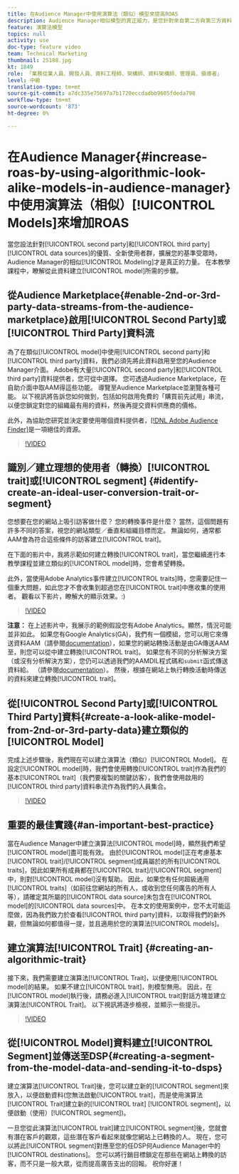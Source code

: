 ```yaml
---
title: 在Audience Manager中使用演算法（類似）模型來提高ROAS
description: Audience Manager相似模型的真正威力，是您針對來自第二方與第三方資料來源的優質、全新的使用者群，尋求擴大基準受眾。 在本教學課程中，瞭解從這些資料建立模型的步驟。
feature: 演算法模型
topics: null
activity: use
doc-type: feature video
team: Technical Marketing
thumbnail: 25188.jpg
kt: 1849
role: 「業務從業人員、開發人員、資料工程師、架構師、資料架構師、管理員、領導者」
level: 中級
translation-type: tm+mt
source-git-commit: a7dc335e75697a7b1720eccdadbb9605fdeda798
workflow-type: tm+mt
source-wordcount: '873'
ht-degree: 0%

---
```



# 在Audience Manager{#increase-roas-by-using-algorithmic-look-alike-models-in-audience-manager}中使用演算法（相似）[!UICONTROL Models]來增加ROAS

當您設法針對[!UICONTROL second party]和[!UICONTROL third party] [!UICONTROL data sources]的優質、全新使用者群，擴展您的基準受眾時，Audience Manager的相似[!UICONTROL Modeling]才是真正的力量。 在本教學課程中，瞭解從此資料建立[!UICONTROL model]所需的步驟。

## 從Audience Marketplace{#enable-2nd-or-3rd-party-data-streams-from-the-audience-marketplace}啟用[!UICONTROL Second Party]或[!UICONTROL Third Party]資料流

為了在類似[!UICONTROL model]中使用[!UICONTROL second party]和[!UICONTROL third party]資料，我們必須先將此資料啟用至您的Audience Manager介面。 Adobe有大量[!UICONTROL second party]和[!UICONTROL third party]資料提供者，您可從中選擇。 您可透過Audience Marketplace，在自助介面中取AAM得這些功能。 導覽至Audience Marketplace並瀏覽各種可能。 以下視訊將告訴您如何做到，包括如何啟用免費的「購買前先試用」串流，以便您鎖定對您的組織最有用的資料，然後再提交資料供應商的價格。

此外，為協助您研究並決定要使用哪個資料提供者，[[!DNL Adobe Audience Finder]](https://www.adobe-audience-finder.com/)是一項絕佳的資源。

>[!VIDEO](https://video.tv.adobe.com/v/25188/?quality=12)

## 識別／建立理想的使用者（轉換）[!UICONTROL trait]或[!UICONTROL segment] {#identify-create-an-ideal-user-conversion-trait-or-segment}

您想要在您的網站上吸引訪客做什麼？ 您的轉換事件是什麼？ 當然，這個問題有許多不同的答案，視您的網站類型／垂直和組織目標而定。 無論如何，通常都AAM會為符合這些條件的訪客建立[!UICONTROL trait]。

在下面的影片中，我將示範如何建立轉換[!UICONTROL trait]，當您繼續進行本教學課程並建立類似的[!UICONTROL model]時，您會希望轉換。

此外，當使用Adobe Analytics事件建立[!UICONTROL traits]時，您需要記住一個重大問題，如此您才不會收集到超過您在[!UICONTROL trait]中應收集的使用者。 觀看以下影片，瞭解大的顯示效果。:)

>[!VIDEO](https://video.tv.adobe.com/v/23431/?quality=12)

**注意：** 在上述影片中，我展示的範例假設您有Adobe Analytics。顯然，情況可能並非如此。 如果您有Google Analytics(GA)，我們有一個模組，您可以用它來傳送資料AAM（請參閱[documentation](https://marketing.adobe.com/resources/help/en_US/aam/dil-google-universal-analytics.html)），如果您的網站轉換活動是由GA傳送AAM至，則您可以從中建立轉換[!UICONTROL trait]。 如果您有不同的分析解決方案（或沒有分析解決方案），您仍可以透過我們的AAMDIL程式碼和`submit`函式傳送資料給。 （請參閱[documentation](https://marketing.adobe.com/resources/help/en_US/aam/c_dil.html)）。 然後，根據在網站上執行轉換活動時傳送的資料來建立轉換[!UICONTROL trait]。

## 從[!UICONTROL Second Party]或[!UICONTROL Third Party]資料{#create-a-look-alike-model-from-2nd-or-3rd-party-data}建立類似的[!UICONTROL Model]

完成上述步驟後，我們現在可以建立演算法（類似）[!UICONTROL Model]。 在設定[!UICONTROL model]時，我們會使用轉換[!UICONTROL trait]作為我們的基本[!UICONTROL trait]（我們要複製的關鍵訪客），我們會使用啟用的[!UICONTROL third party]資料串流作為我們的人員集合。

>[!VIDEO](https://video.tv.adobe.com/v/25190/?quality-12)

## 重要的最佳實踐{#an-important-best-practice}

當在Audience Manager中建立演算法[!UICONTROL model]時，顯然我們希望[!UICONTROL model]盡可能有效。 由於[!UICONTROL model]正在考慮基本[!UICONTROL trait]/[!UICONTROL segment]成員屬於的所有[!UICONTROL traits]，因此如果所有成員都在[!UICONTROL trait]/[!UICONTROL segment]中，則對[!UICONTROL model]沒有幫助。 因此，如果您有任何超級通用[!UICONTROL traits]（如前往您網站的所有人，或收到您任何廣告的所有人等），請確定其所屬的[!UICONTROL data source]未包含在[!UICONTROL model]的[!UICONTROL data sources]中。 在本文的使用案例中，您不太可能這麼做，因為我們致力於查看[!UICONTROL third party]資料，以取得我們的新外觀，但無論如何都值得一提，並且適用於您的演算法[!UICONTROL models]。

## 建立演算法[!UICONTROL Trait] {#creating-an-algorithmic-trait}

接下來，我們需要建立演算法[!UICONTROL Trait]，以便使用[!UICONTROL model]的結果。 如果不建立[!UICONTROL trait]，則模型無用。 因此，在[!UICONTROL model]執行後，請務必進入[!UICONTROL trait]對話方塊並建立演算法[!UICONTROL Trait]。 以下視訊將逐步檢視，並顯示一些提示。

>[!VIDEO](https://video.tv.adobe.com/v/25191/?quality=12)

## 從[!UICONTROL Model]資料建立[!UICONTROL Segment]並傳送至DSP{#creating-a-segment-from-the-model-data-and-sending-it-to-dsps}

建立演算法[!UICONTROL Trait]後，您可以建立新的[!UICONTROL segment]來放入，以便啟動資料(您無法啟動[!UICONTROL trait]，而是使用演算法[!UICONTROL Trait]建立新的[!UICONTROL trait] [!UICONTROL segment]，以便啟動（使用）[!UICONTROL segment])。

一旦您從此演算法[!UICONTROL trait]建立[!UICONTROL segment]後，您就會有潛在客戶的觀眾，這些潛在客戶看起來就像您網站上已轉換的人。 現在，您可以將此[!UICONTROL segment]對應至您的任DSP何Audience Manager中的[!UICONTROL destinations]。 您可以將行銷目標鎖定在那些在網站上轉換的訪客，而不只是一般大眾，從而提高廣告支出的回報。 祝你好運！
